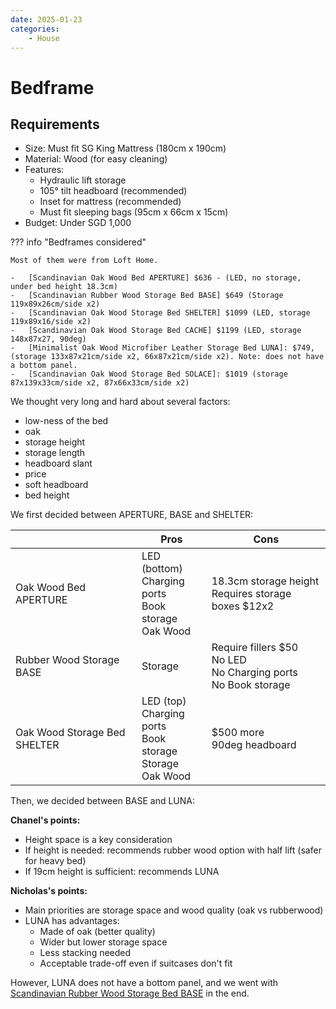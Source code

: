 ```yaml
---
date: 2025-01-23
categories:
    - House
---
```


# Bedframe

## Requirements

-   Size: Must fit SG King Mattress (180cm x 190cm)
-   Material: Wood (for easy cleaning)
-   Features:
    -   Hydraulic lift storage
    -   105° tilt headboard (recommended)
    -   Inset for mattress (recommended)
    -   Must fit sleeping bags (95cm x 66cm x 15cm)
-   Budget: Under SGD 1,000

<!-- more -->

??? info "Bedframes considered"

    Most of them were from Loft Home.

    -   [Scandinavian Oak Wood Bed APERTURE] $636 - (LED, no storage, under bed height 18.3cm)
    -   [Scandinavian Rubber Wood Storage Bed BASE] $649 (Storage 119x89x26cm/side x2)
    -   [Scandinavian Oak Wood Storage Bed SHELTER] $1099 (LED, storage 119x89x16/side x2)
    -   [Scandinavian Oak Wood Storage Bed CACHE] $1199 (LED, storage 148x87x27, 90deg)
    -   [Minimalist Oak Wood Microfiber Leather Storage Bed LUNA]: $749, (storage 133x87x21cm/side x2, 66x87x21cm/side x2). Note: does not have a bottom panel.
    -   [Scandinavian Oak Wood Storage Bed SOLACE]: $1019 (storage 87x139x33cm/side x2, 87x66x33cm/side x2)

We thought very long and hard about several factors:

-   low-ness of the bed
-   oak
-   storage height
-   storage length
-   headboard slant
-   price
-   soft headboard
-   bed height

We first decided between APERTURE, BASE and SHELTER:

|                              | Pros                                                               | Cons                                                                  |
| ---------------------------- | ------------------------------------------------------------------ | --------------------------------------------------------------------- |
| Oak Wood Bed APERTURE        | LED (bottom)<br>Charging ports<br>Book storage<br>Oak Wood         | 18.3cm storage height<br>Requires storage boxes $12x2                 |
| Rubber Wood Storage BASE     | Storage                                                            | Require fillers $50<br>No LED<br>No Charging ports<br>No Book storage |
| Oak Wood Storage Bed SHELTER | LED (top)<br>Charging ports<br>Book storage<br>Storage<br>Oak Wood | $500 more<br>90deg headboard                                          |

Then, we decided between BASE and LUNA:

**Chanel's points:**

-   Height space is a key consideration
-   If height is needed: recommends rubber wood option with half lift (safer for heavy bed)
-   If 19cm height is sufficient: recommends LUNA

**Nicholas's points:**

-   Main priorities are storage space and wood quality (oak vs rubberwood)
-   LUNA has advantages:
    -   Made of oak (better quality)
    -   Wider but lower storage space
    -   Less stacking needed
    -   Acceptable trade-off even if suitcases don't fit

However, LUNA does not have a bottom panel, and we went with [Scandinavian Rubber Wood Storage Bed BASE] in the end.

[Scandinavian Oak Wood Storage Bed SOLACE]: https://lofthome.com/collections/bed-frames/products/scandinavian-oak-wood-storage-bed-solace
[Minimalist Oak Wood Microfiber Leather Storage Bed LUNA]: https://lofthome.com/collections/wooden-bed-frames/products/minimalist-oak-wood-microfiber-leather-storage-bed-luna?variant=41596120596593
[Scandinavian Oak Wood Bed APERTURE]: https://lofthome.com/collections/asia-king-bed-frames/products/scandinavian-wood-platform-bed-aperture?variant=41271544807537
[Scandinavian Rubber Wood Storage Bed BASE]: https://lofthome.com/collections/storage-bed-frames/products/scandinavian-rubber-wood-storage-bed-base
[Scandinavian Oak Wood Storage Bed SHELTER]: https://lofthome.com/products/scandinavian-oak-wood-storage-bed-shelter?variant=41561474957425
[Scandinavian Oak Wood Storage Bed CACHE]: https://lofthome.com/collections/wooden-bed-frames/products/scandinavian-oak-wood-storage-bed-cache?variant=41593676562545
